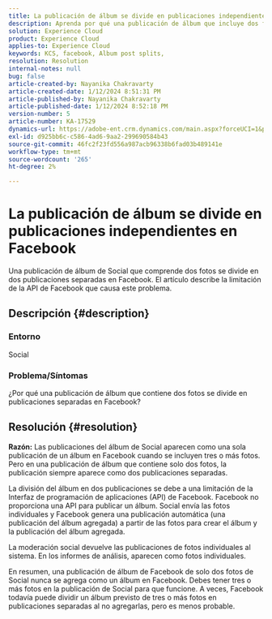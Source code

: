 ```yaml
---
title: La publicación de álbum se divide en publicaciones independientes en Facebook
description: Aprenda por qué una publicación de álbum que incluye dos fotos se divide en publicaciones independientes en Facebook. Esto se debe a una limitación en la API de Facebook.
solution: Experience Cloud
product: Experience Cloud
applies-to: Experience Cloud
keywords: KCS, facebook, Album post splits,
resolution: Resolution
internal-notes: null
bug: false
article-created-by: Nayanika Chakravarty
article-created-date: 1/12/2024 8:51:31 PM
article-published-by: Nayanika Chakravarty
article-published-date: 1/12/2024 8:52:18 PM
version-number: 5
article-number: KA-17529
dynamics-url: https://adobe-ent.crm.dynamics.com/main.aspx?forceUCI=1&pagetype=entityrecord&etn=knowledgearticle&id=2dac1858-8cb1-ee11-a569-6045bd0063aa
exl-id: d925bb6c-c586-4ad6-9aa2-299690584b43
source-git-commit: 46fc2f23fd556a987acb96338b6fad03b489141e
workflow-type: tm+mt
source-wordcount: '265'
ht-degree: 2%

---
```


# La publicación de álbum se divide en publicaciones independientes en Facebook


Una publicación de álbum de Social que comprende dos fotos se divide en dos publicaciones separadas en Facebook. El artículo describe la limitación de la API de Facebook que causa este problema.

## Descripción {#description}


### <b>Entorno</b>

Social

### <b>Problema/Síntomas</b>

¿Por qué una publicación de álbum que contiene dos fotos se divide en publicaciones separadas en Facebook?


## Resolución {#resolution}

<b>Razón:</b>
Las publicaciones del álbum de Social aparecen como una sola publicación de un álbum en Facebook cuando se incluyen tres o más fotos. Pero en una publicación de álbum que contiene solo dos fotos, la publicación siempre aparece como dos publicaciones separadas.

La división del álbum en dos publicaciones se debe a una limitación de la Interfaz de programación de aplicaciones (API) de Facebook. Facebook no proporciona una API para publicar un álbum. Social envía las fotos individuales y Facebook genera una publicación automática (una publicación del álbum agregada) a partir de las fotos para crear el álbum y la publicación del álbum agregada.

La moderación social devuelve las publicaciones de fotos individuales al sistema. En los informes de análisis, aparecen como fotos individuales.

En resumen, una publicación de álbum de Facebook de solo dos fotos de Social nunca se agrega como un álbum en Facebook. Debes tener tres o más fotos en la publicación de Social para que funcione. A veces, Facebook todavía puede dividir un álbum previsto de tres o más fotos en publicaciones separadas al no agregarlas, pero es menos probable.
